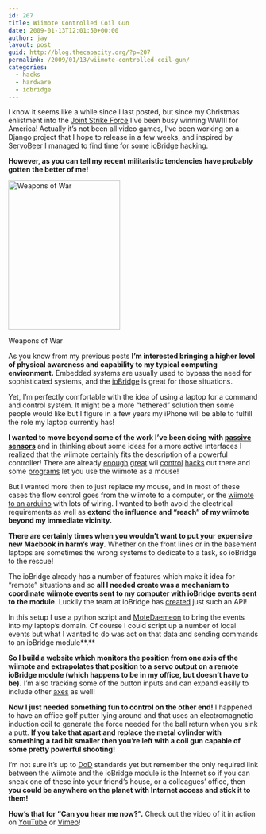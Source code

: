 ```yaml
---
id: 207
title: Wiimote Controlled Coil Gun
date: 2009-01-13T12:01:50+00:00
author: jay
layout: post
guid: http://blog.thecapacity.org/?p=207
permalink: /2009/01/13/wiimote-controlled-coil-gun/
categories:
  - hacks
  - hardware
  - iobridge
---
```

I know it seems like a while since I last posted, but since my Christmas enlistment into the [Joint Strike Force](http://en.wikipedia.org/wiki/Tom_Clancy%27s_EndWar) I’ve been busy winning WWIII for America! Actually it’s not been all video games, I’ve been working on a Django project that I hope to release in a few weeks, and inspired by [ServoBeer](http://www.polymythic.com/2008/12/serv-obeer/) I managed to find time for some ioBridge hacking.

**However, as you can tell my recent militaristic tendencies have probably gotten the better of me!**

<div id="attachment_212" style="width: 235px" class="wp-caption alignleft">
  <a href="http://blog.thecapacity.org/wp-content/uploads/2009/01/img_3096.jpg"><img class="size-medium wp-image-212" title="ioBridge Coil Gun" src="http://blog.thecapacity.org/wp-content/uploads/2009/01/img_3096-225x300.jpg" alt="Weapons of War" width="225" height="300" srcset="http://blog.thecapacity.org/wp-content/uploads/2009/01/img_3096-225x300.jpg 225w, http://blog.thecapacity.org/wp-content/uploads/2009/01/img_3096-768x1024.jpg 768w" sizes="(max-width: 225px) 100vw, 225px" /></a>
  
  <p class="wp-caption-text">
    Weapons of War
  </p>
</div>

As you know from my previous posts **I’m interested bringing a higher level of physical awareness and capability to my typical computing environment.** Embedded systems are usually used to bypass the need for sophisticated systems, and the [ioBridge](http://iobridge.com/) is great for those situations.

Yet, I’m perfectly comfortable with the idea of using a laptop for a command and control system. It might be a more “tethered” solution then some people would like but I figure in a few years my iPhone will be able to fulfill the role my laptop currently has!

**I wanted to move beyond some of the work I’ve been doing with [passive](http://blog.thecapacity.org/2008/12/17/open-heart-surgery/) [sensors](http://blog.thecapacity.org/2009/01/02/taking-and-keeping-your-temperature/)** and in thinking about some ideas for a more active interfaces I realized that the wiimote certainly fits the description of a powerful controller! There are already [enough](http://blog.makezine.com/archive/2008/11/hacking_the_wiimote_ir_ca.html?CMP=OTC-0D6B48984890) [great](http://www.cs.cmu.edu/~johnny/projects/wii/) wii [control](http://blog.makezine.com/archive/2009/01/labyrinth_game_controlled_by_an_ard.html?CMP=OTC-0D6B48984890) [hacks](http://google-latlong.blogspot.com/2009/01/flying-through-google-earth-at-macworld.html) out there and some [programs](http://sourceforge.net/projects/darwiin-remote/) let you use the wiimote as a mouse!

But I wanted more then to just replace my mouse, and in most of these cases the flow control goes from the wiimote to a computer, or the [wiimote to an arduino](http://www.instructables.com/id/How_to_Control_Your_Robot_Using_a_Wii_Nunchuck_an/) with lots of wiring. I wanted to both avoid the electrical requirements as well as **extend the influence and “reach” of my wiimote beyond my immediate vicinity.**

**There are certainly times when you wouldn’t want to put your expensive new Macbook in harm’s way.** Whether on the front lines or in the basement laptops are sometimes the wrong systems to dedicate to a task, so ioBridge to the rescue!

The ioBridge already has a number of features which make it idea for “remote” situations and so **all I needed create was a mechanism to coordinate wiimote events sent to my computer with ioBridge events sent to the module**. Luckily the team at ioBridge has [created](http://www.iobridge.net/forum/index.php/topic,81.0.html) just such an API!

In this setup I use a python script and [MoteDaemeon](http://screenfashion.org/releases/motedaemon/) to bring the events into my laptop’s domain. Of course I could script up a number of local events but what I wanted to do was act on that data and sending commands to an ioBridge module**.**

 **So I build a website which monitors the position from one axis of the wiimote and extrapolates that position to a servo output on a remote ioBridge module (which happens to be in my office, but doesn’t have to be).** I’m also tracking some of the button inputs and can expand easilly to include other [axes](http://www.answers.com/topic/axis) as well!

**Now I just needed something fun to control on the other end!** I happened to have an office golf putter lying around and that uses an electromagnetic induction coil to generate the force needed for the ball return when you sink a putt. **If you take that apart and replace the metal cylinder with something a tad bit smaller then you’re left with a coil gun capable of some pretty powerful shooting!**

I’m not sure it’s up to [DoD](http://www.defenselink.mil/) standards yet but remember the only required link between the wiimote and the ioBridge module is the Internet so if you can sneak one of these into your friend’s house, or a colleagues’ office, then **you could be anywhere on the planet with Internet access and stick it to them!** 

**How’s that for “Can you hear me now?”.** Check out the video of it in action on [YouTube](http://www.youtube.com/watch?v=aBKoaXtHyfs) or [Vimeo](http://www.vimeo.com/2815315)!

